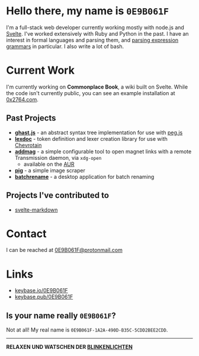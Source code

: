 # Hello there, my name is `0E9B061F`

I'm a full-stack web developer currently working mostly with node.js and
[Svelte](https://github.com/sveltejs/svelte). I've worked extensively with Ruby
and Python in the past. I have an interest in formal languages and parsing them,
and [parsing expression
grammars](https://en.wikipedia.org/wiki/Parsing_expression_grammar) in
particular. I also write a lot of bash.

# Current Work

I'm currently working on **Commonplace Book**, a wiki built on Svelte. While the
code isn't currently public, you can see an example installation at
[0x2764.com](https://0x2764.com).

## Past Projects

* **[ghast.js](https://github.com/0E9B061F/ghast.js)** - an abstract syntax tree
  implementation for use with [peg.js](https://github.com/pegjs/pegjs)
* **[lexdoc](https://github.com/0E9B061F/lexdoc)** - token definition and lexer
  creation library for use with
  [Chevrotain](https://github.com/chevrotain/chevrotain)
* **[addmag](https://github.com/pablo-abc/svelte-markdown)** - a simple
  configurable tool to open magnet links with a remote Transmission daemon, via
  `xdg-open`
  * available on the [AUR](https://aur.archlinux.org/packages/addmag)
* **[pig](https://github.com/0E9B061F/pig)** - a simple image scraper
* **[batchrename](https://github.com/0E9B061F/batchrename)** - a desktop
  application for batch renaming

## Projects I've contributed to

* [svelte-markdown](https://github.com/pablo-abc/svelte-markdown)

# Contact

I can be reached at 0E9B061F@protonmail.com

# Links

* [keybase.io/0E9B061F](https://keybase.io/0E9B061F)
* [keybase.pub/0E9B061F](https://keybase.pub/0e9b061f)

## Is your name really `0E9B061F`?

Not at all! My real name is `0E9B061F-1A2A-490D-B35C-5CDD2BEE2CDD`.

---

**RELAXEN UND WATSCHEN DER
[BLINKENLICHTEN](https://en.wikipedia.org/wiki/Blinkenlights)**
